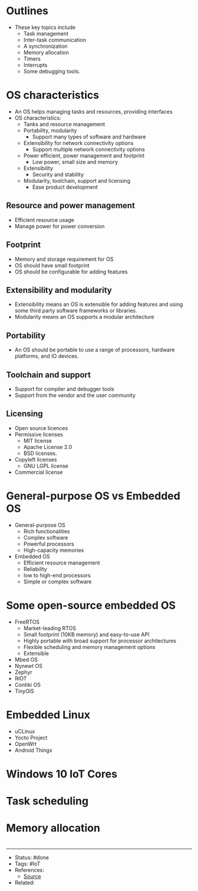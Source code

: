 # Outlines
- These key topics include
	- Task management
	- Inter-task communication
	- A synchronization
	- Memory allocation
	- Timers
	- Interrupts
	- Some debugging tools.

# OS characteristics
- An OS helps managing tasks and resources, providing interfaces
- OS characteristics:
	- Tanks and resource management
	- Portability, modularity
		- Support many types of software and hardware
	- Extensibility for network connectivity options
		- Support multiple network connectivity options
	- Power efficient, power management and footprint
		- Low power, small size and memory
	- Extensibility
		- Security and stability
	- Modularity, toolchain, support and licensing
		- Ease product development

## Resource and power management
- Efficient resource usage
- Manage power for power conversion

## Footprint
- Memory and storage requirement for OS
- OS should have small footprint
- OS should be configurable for adding features

## Extensibility and modularity
- Extensibility means an OS is extensible for adding features and using some third party software frameworks or libraries.
- Modularity means an OS supports a modular architecture

## Portability
- An OS should be portable to use a range of processors, hardware platforms, and IO devices.

## Toolchain and support
- Support for compiler and debugger tools
- Support from the vendor and the user community

## Licensing
- Open source licences
- Permissive licenses
	- MIT license
	- Apache License 2.0
	- BSD licenses.
- Copyleft licenses
	- GNU LGPL license
- Commercial license

# General-purpose OS vs Embedded OS
- General-purpose OS
	- Rich functionalities
	- Complex software
	- Powerful processors
	- High-capacity memories
- Embedded OS
	- Efficient resource management
	- Reliability
	- low to high-end processors
	- Simple or complex software

# Some open-source embedded OS
- FreeRTOS
	- Market-leading RTOS
	- Small footprint (10KB memory) and easy-to-use API
	- Highly portable with broad support for processor architectures
	- Flexible scheduling and memory management options
	- Extensible
- Mbed OS
- Nynewt OS
- Zephyr
- RIOT
- Contiki OS
- TinyOIS

# Embedded Linux
- uCLinux
- Yocto Project
- OpenWrt
- Android Things

# Windows 10 IoT Cores

# Task scheduling

# Memory allocation


#
---
- Status: #done
- Tags: #IoT
- References:
	- [Source](https://www.linkedin.com/learning/iot-foundations-operating-systems-fundamentals)
- Related:
